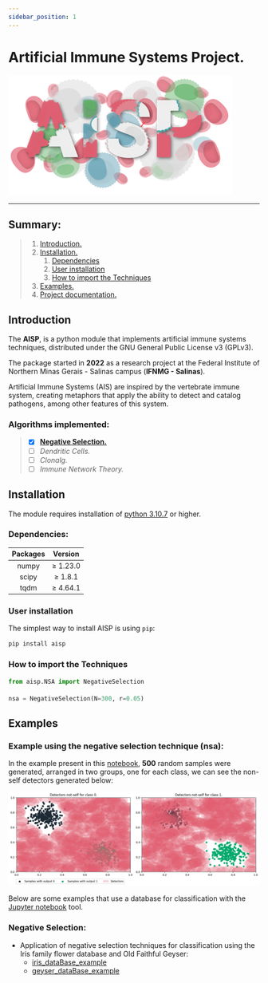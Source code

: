 ```yaml
---
sidebar_position: 1
---
```

# Artificial Immune Systems Project.

<div style={{ display: "flex", justifyContent: "center", alignItems: "center"}}>

![](./assets/logo.svg)  

</div>

---

## Summary:

> 1. [Introduction.](#introduction)
> 2. [Installation.](#installation)
>    1. [Dependencies](#dependencies)
>    2. [User installation](#user-installation)
>    3. [How to import the Techniques](#how-to-import-the-techniques)
> 3. [Examples.](#examples)
> 4. [Project documentation.](./aisp-techniques/)

## Introduction

The **AISP**, is a python module that implements artificial immune systems techniques, distributed under the GNU General Public License v3 (GPLv3).

The package started in **2022** as a research project at the Federal Institute of Northern Minas Gerais - Salinas campus (**IFNMG - Salinas**).


Artificial Immune Systems (AIS) are inspired by the vertebrate immune system, creating metaphors that apply the ability to detect and catalog pathogens, among other features of this system.

### Algorithms implemented:

> - [x] [**Negative Selection.**](./aisp-techniques/Negative%20Selection/)
> - [ ] *Dendritic Cells.*
> - [ ] *Clonalg.*
> - [ ] *Immune Network Theory.*

## **Installation**

The module requires installation of [python 3.10.7](https://www.python.org/downloads/) or higher.

### **Dependencies:**

<div style={{ display: "flex", justifyContent: "center", alignItems: "center", margin: "auto" }}>

|    Packages   |     Version   |
|:-------------:|:-------------:|
|    numpy      |    ≥ 1.23.0   |
|    scipy      |    ≥ 1.8.1    |
|    tqdm       |    ≥ 4.64.1   |

</div>

### **User installation**

The simplest way to install AISP is using ``pip``:

```bash
pip install aisp
```

### **How to import the Techniques**

```python
from aisp.NSA import NegativeSelection

nsa = NegativeSelection(N=300, r=0.05)
```

## Examples

### Example using the negative selection technique (**nsa**):

In the example present in this [notebook](https://github.com/AIS-Project/aisp/examples/RNSA/), **500** random samples were generated, arranged in two groups, one for each class, we can see the non-self detectors generated below:

![](./assets/exemple-en.png)

Below are some examples that use a database for classification with the [Jupyter notebook](https://jupyter.org/) tool.

### **Negative Selection:**

+ Application of negative selection techniques for classification using the Iris family flower database and Old Faithful Geyser:
    + [iris_dataBase_example](https://github.com/AIS-Project/aisp/examples/RNSA/)
    + [geyser_dataBase_example](https://github.com/AIS-Project/aisp/examples/RNSA/)
